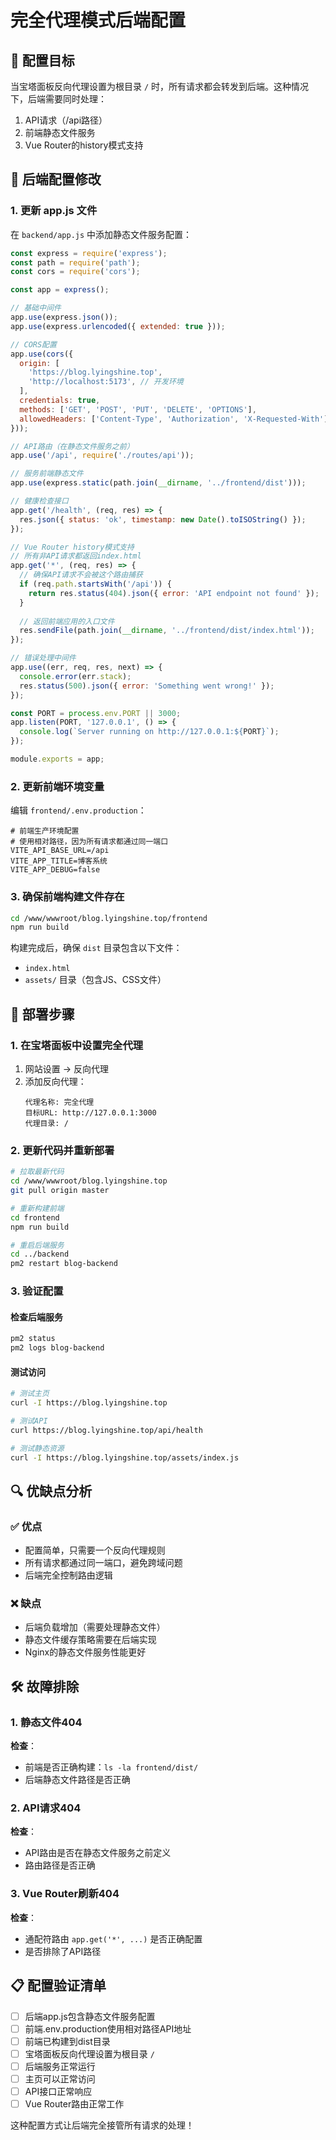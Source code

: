 # 完全代理模式后端配置

## 🎯 配置目标

当宝塔面板反向代理设置为根目录 `/` 时，所有请求都会转发到后端。这种情况下，后端需要同时处理：
1. API请求（/api路径）
2. 前端静态文件服务
3. Vue Router的history模式支持

## 📝 后端配置修改

### 1. 更新 app.js 文件

在 `backend/app.js` 中添加静态文件服务配置：

```javascript
const express = require('express');
const path = require('path');
const cors = require('cors');

const app = express();

// 基础中间件
app.use(express.json());
app.use(express.urlencoded({ extended: true }));

// CORS配置
app.use(cors({
  origin: [
    'https://blog.lyingshine.top',
    'http://localhost:5173', // 开发环境
  ],
  credentials: true,
  methods: ['GET', 'POST', 'PUT', 'DELETE', 'OPTIONS'],
  allowedHeaders: ['Content-Type', 'Authorization', 'X-Requested-With']
}));

// API路由（在静态文件服务之前）
app.use('/api', require('./routes/api'));

// 服务前端静态文件
app.use(express.static(path.join(__dirname, '../frontend/dist')));

// 健康检查接口
app.get('/health', (req, res) => {
  res.json({ status: 'ok', timestamp: new Date().toISOString() });
});

// Vue Router history模式支持
// 所有非API请求都返回index.html
app.get('*', (req, res) => {
  // 确保API请求不会被这个路由捕获
  if (req.path.startsWith('/api')) {
    return res.status(404).json({ error: 'API endpoint not found' });
  }
  
  // 返回前端应用的入口文件
  res.sendFile(path.join(__dirname, '../frontend/dist/index.html'));
});

// 错误处理中间件
app.use((err, req, res, next) => {
  console.error(err.stack);
  res.status(500).json({ error: 'Something went wrong!' });
});

const PORT = process.env.PORT || 3000;
app.listen(PORT, '127.0.0.1', () => {
  console.log(`Server running on http://127.0.0.1:${PORT}`);
});

module.exports = app;
```

### 2. 更新前端环境变量

编辑 `frontend/.env.production`：

```env
# 前端生产环境配置
# 使用相对路径，因为所有请求都通过同一端口
VITE_API_BASE_URL=/api
VITE_APP_TITLE=博客系统
VITE_APP_DEBUG=false
```

### 3. 确保前端构建文件存在

```bash
cd /www/wwwroot/blog.lyingshine.top/frontend
npm run build
```

构建完成后，确保 `dist` 目录包含以下文件：
- `index.html`
- `assets/` 目录（包含JS、CSS文件）

## 🚀 部署步骤

### 1. 在宝塔面板中设置完全代理

1. 网站设置 → 反向代理
2. 添加反向代理：
   ```
   代理名称: 完全代理
   目标URL: http://127.0.0.1:3000
   代理目录: /
   ```

### 2. 更新代码并重新部署

```bash
# 拉取最新代码
cd /www/wwwroot/blog.lyingshine.top
git pull origin master

# 重新构建前端
cd frontend
npm run build

# 重启后端服务
cd ../backend
pm2 restart blog-backend
```

### 3. 验证配置

#### 检查后端服务
```bash
pm2 status
pm2 logs blog-backend
```

#### 测试访问
```bash
# 测试主页
curl -I https://blog.lyingshine.top

# 测试API
curl https://blog.lyingshine.top/api/health

# 测试静态资源
curl -I https://blog.lyingshine.top/assets/index.js
```

## 🔍 优缺点分析

### ✅ 优点
- 配置简单，只需要一个反向代理规则
- 所有请求都通过同一端口，避免跨域问题
- 后端完全控制路由逻辑

### ❌ 缺点
- 后端负载增加（需要处理静态文件）
- 静态文件缓存策略需要在后端实现
- Nginx的静态文件服务性能更好

## 🛠️ 故障排除

### 1. 静态文件404
**检查**：
- 前端是否正确构建：`ls -la frontend/dist/`
- 后端静态文件路径是否正确

### 2. API请求404
**检查**：
- API路由是否在静态文件服务之前定义
- 路由路径是否正确

### 3. Vue Router刷新404
**检查**：
- 通配符路由 `app.get('*', ...)` 是否正确配置
- 是否排除了API路径

## 📋 配置验证清单

- [ ] 后端app.js包含静态文件服务配置
- [ ] 前端.env.production使用相对路径API地址
- [ ] 前端已构建到dist目录
- [ ] 宝塔面板反向代理设置为根目录 `/`
- [ ] 后端服务正常运行
- [ ] 主页可以正常访问
- [ ] API接口正常响应
- [ ] Vue Router路由正常工作

这种配置方式让后端完全接管所有请求的处理！